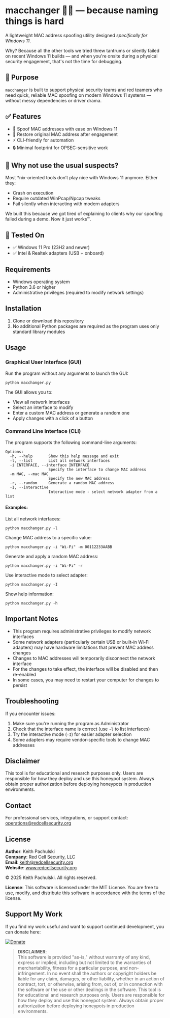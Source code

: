 # macchanger 🧙‍♂️ — because naming things is hard

A lightweight MAC address spoofing utility designed *specifically for Windows 11*.  

Why? Because all the other tools we tried threw tantrums or silently failed on recent Windows 11 builds — and when you're onsite during a physical security engagement, that's not the time for debugging.

## 🎯 Purpose

`macchanger` is built to support physical security teams and red teamers who need quick, reliable MAC spoofing on modern Windows 11 systems — without messy dependencies or driver drama.

## ✅ Features

- 🔄 Spoof MAC addresses with ease on Windows 11
- 🧹 Restore original MAC address after engagement
- ⚡ CLI-friendly for automation
- 🔒 Minimal footprint for OPSEC-sensitive work

## 🚫 Why not use the usual suspects?

Most *nix-oriented tools don’t play nice with Windows 11 anymore. Either they:
- Crash on execution
- Require outdated WinPcap/Npcap tweaks
- Fail silently when interacting with modern adapters

We built this because we got tired of explaining to clients why our spoofing failed during a demo. Now it just works™️.

## 🧪 Tested On

- ✅ Windows 11 Pro (23H2 and newer)
- ✅ Intel & Realtek adapters (USB + onboard)

## Requirements

- Windows operating system
- Python 3.6 or higher
- Administrative privileges (required to modify network settings)

## Installation

1. Clone or download this repository
2. No additional Python packages are required as the program uses only standard library modules

## Usage

### Graphical User Interface (GUI)

Run the program without any arguments to launch the GUI:

```
python macchanger.py
```

The GUI allows you to:
- View all network interfaces
- Select an interface to modify
- Enter a custom MAC address or generate a random one
- Apply changes with a click of a button

### Command Line Interface (CLI)

The program supports the following command-line arguments:

```
Options:
  -h, --help       Show this help message and exit
  -l, --list       List all network interfaces
  -i INTERFACE, --interface INTERFACE
                   Specify the interface to change MAC address
  -m MAC, --mac MAC
                   Specify the new MAC address
  -r, --random     Generate a random MAC address
  -I, --interactive
                   Interactive mode - select network adapter from a list
```

#### Examples:

List all network interfaces:
```
python macchanger.py -l
```

Change MAC address to a specific value:
```
python macchanger.py -i "Wi-Fi" -m 00112233AABB
```

Generate and apply a random MAC address:
```
python macchanger.py -i "Wi-Fi" -r
```

Use interactive mode to select adapter:
```
python macchanger.py -I
```

Show help information:
```
python macchanger.py -h
```

## Important Notes

- This program requires administrative privileges to modify network interfaces
- Some network adapters (particularly certain USB or built-in Wi-Fi adapters) may have hardware limitations that prevent MAC address changes
- Changes to MAC addresses will temporarily disconnect the network interface
- For the changes to take effect, the interface will be disabled and then re-enabled
- In some cases, you may need to restart your computer for changes to persist

## Troubleshooting

If you encounter issues:

1. Make sure you're running the program as Administrator
2. Check that the interface name is correct (use `-l` to list interfaces)
3. Try the interactive mode (`-I`) for easier adapter selection
4. Some adapters may require vendor-specific tools to change MAC addresses

## Disclaimer

This tool is for educational and research purposes only. Users are responsible for how they deploy and use this honeypot system. Always obtain proper authorization before deploying honeypots in production environments.

## Contact
For professional services, integrations, or support contact: operations@redcellsecurity.org

## License

**Author**: Keith Pachulski  
**Company**: Red Cell Security, LLC  
**Email**: keith@redcellsecurity.org  
**Website**: www.redcellsecurity.org  

© 2025 Keith Pachulski. All rights reserved.

**License**: This software is licensed under the MIT License. You are free to use, modify, and distribute this software in accordance with the terms of the license.

## Support My Work

If you find my work useful and want to support continued development, you can donate here:

[![Donate](https://img.shields.io/badge/Donate-PayPal-blue.svg)](https://paypal.me/sec0ps)

> **DISCLAIMER**:  
> This software is provided "as-is," without warranty of any kind, express or implied, including but not limited to the warranties of merchantability, fitness for a particular purpose, and non-infringement. In no event shall the authors or copyright holders
> be liable for any claim, damages, or other liability, whether in an action of contract, tort, or otherwise, arising from, out of, or in connection with the software or the use or other dealings in the software.
> This tool is for educational and research purposes only. Users are responsible for how they deploy and use this honeypot system. Always obtain proper authorization before deploying honeypots in production environments.
